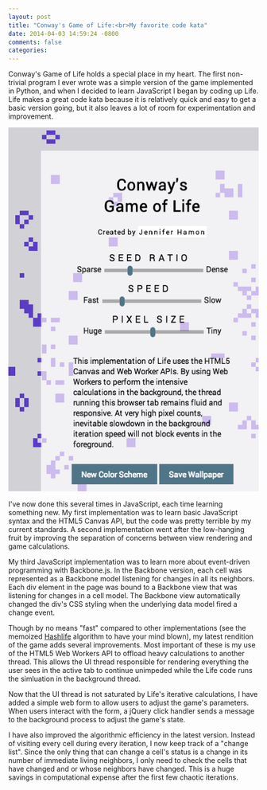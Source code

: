```yaml
---
layout: post
title: "Conway's Game of Life:<br>My favorite code kata"
date: 2014-04-03 14:59:24 -0800
comments: false
categories: 
---
```


<p>Conway's Game of Life holds a special place in my heart.  The first non-trivial program I ever wrote was a simple version of the game implemented in Python, and when I decided to learn JavaScript I began by coding up Life.  Life makes a great code kata because it is relatively quick and easy to get a basic version going, but it also leaves a lot of room for experimentation and improvement.</p>

<a href="http://www.hamon.io/conway.js"><img class="projects pull-right" src="images/conway_controls.png" alt="User controls for Conway's Game of Life"></a>

<p>I've now done this several times in JavaScript, each time learning something new.  My first implementation was to learn basic JavaScript syntax  and the HTML5 Canvas API, but the code was pretty terrible by my current standards. A second implementation went after the low-hanging fruit by improving the separation of concerns between view rendering and game calculations.  </p>

<p>My third JavaScript implementation was to learn more about event-driven programming with Backbone.js.  In the Backbone version, each cell was represented as a Backbone model listening for changes in all its neighbors.  Each div element in the page was bound to a Backbone view that was listening for changes in a cell model.  The Backbone view automatically changed the div's CSS styling when the underlying data model fired a change event.</p>

<p>Though by no means "fast" compared to other implementations (see the memoized <a href="http://en.wikipedia.org/wiki/Hashlife">Hashlife</a> algorithm to have your mind blown), my latest rendition of the game adds several improvements.  Most important of these is my use of the HTML5 Web Workers API to offload heavy calculations to another thread.  This allows the UI thread responsible for rendering everything the user sees in the active tab to continue unimpeded while the Life code runs the simluation in the background thread. </p>

<p>
Now that the UI thread is not saturated by Life's iterative calculations, I have added a simple web form to allow users to adjust the game's parameters.  When users interact with the form, a jQuery click handler sends a message to the background process to adjust the game's state.</p>

<p>
I have also improved the algorithmic efficiency in the latest version.  Instead of visiting every cell during every iteration, I now keep track of a "change list".  Since the only thing that can change a cell's status is a change in its number of immediate living neighbors, I only need to check the cells that have changed and or whose neighbors have changed.  This is a huge savings in computational expense after the first few chaotic iterations.</p>
